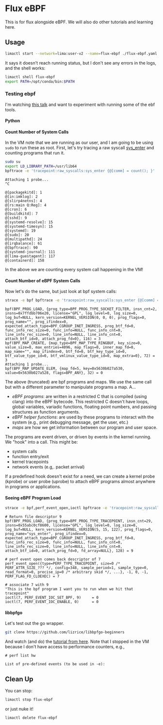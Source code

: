 # Flux eBPF

This is for flux alongside eBPF. We will also do other tutorials and learning here.
 
## Usage

```bash
limactl start --network=lima:user-v2 --name=flux-ebpf ./flux-ebpf.yaml
```

It says it doesn't reach running status, but I don't see any errors in the logs, and the shell works:

```bash
limactl shell flux-ebpf
export PATH=/opt/conda/bin:$PATH
```

### Testing ebpf

I'm watching [this talk](https://www.youtube.com/watch?v=uBqRv8bDroc) and want to experiment with running some of the ebf tools.

#### Python


#### Count Number of System Calls

In the VM note that we are running as our user, and I am going to be using `sudo` to run these as root. First, let's try tracing a raw syscall [sys_enter](https://www.kernel.org/doc/Documentation/trace/events.txt) and counting programs that run it.

```bash
sudo su
export LD_LIBRARY_PATH=/usr/lib64
bpftrace -e 'tracepoint:raw_syscalls:sys_enter {@[comm] = count(); }'
```
```console
Attaching 1 probe...
^C

@[packagekitd]: 1
@[in:imklog]: 2
@[slirp4netns]: 4
@[rs:main Q:Reg]: 4
@[cron]: 6
@[buildkitd]: 7
@[sshd]: 9
@[systemd-resolve]: 15
@[systemd-timesyn]: 15
@[systemd]: 19
@[sudo]: 20
@[multipathd]: 24
@[irqbalance]: 61
@[bpftrace]: 90
@[systemd-journal]: 111
@[lima-guestagent]: 117
@[containerd]: 158
```

In the above we are counting every system call happening in the VM!

#### Count Number of eBPF System Calls

Now let's do the same, but just look at bpf system calls:

```bash
strace -e bpf bpftrace -e 'tracepoint:raw_syscalls:sys_enter {@[comm] = count(); }'
```
```console
bpf(BPF_PROG_LOAD, {prog_type=BPF_PROG_TYPE_SOCKET_FILTER, insn_cnt=2, insns=0x7ffdbb706e20, license="GPL", log_level=0, log_size=0, log_buf=NULL, kern_version=KERNEL_VERSION(0, 0, 0), prog_flags=0, prog_name="", prog_ifindex=0, expected_attach_type=BPF_CGROUP_INET_INGRESS, prog_btf_fd=0, func_info_rec_size=0, func_info=NULL, func_info_cnt=0, line_info_rec_size=0, line_info=NULL, line_info_cnt=0, attach_btf_id=0, attach_prog_fd=0}, 116) = 3
bpf(BPF_MAP_CREATE, {map_type=BPF_MAP_TYPE_RINGBUF, key_size=0, value_size=0, max_entries=4096, map_flags=0, inner_map_fd=0, map_name="", map_ifindex=0, btf_fd=0, btf_key_type_id=0, btf_value_type_id=0, btf_vmlinux_value_type_id=0, map_extra=0}, 72) = 3
Attaching 1 probe...
bpf(BPF_MAP_UPDATE_ELEM, {map_fd=5, key=0x5630b027a530, value=0x5630b027a528, flags=BPF_ANY}, 32) = 0
```

The above (truncated) are bpf programs and maps.  We use the same call but with a different parameter to manipulate programs a map. A...

 - *eBPF programs*: are written in a restricted C that is compiled (using clang) into the eBPF bytecode. This restricted C doesn't have loops, global variables, variadic functions, floating point numbers, and passing structures as function arguments.
 - *eBPF helper functions*: are used by these programs to interact with the system (e.g., print debugging message, get the user, etc.)
 - *maps* are how we get information between our program and user space.

The programs are event driven, or driven by events in the kernel running. We "hook" into a call. This might be:

 - system calls 
 - function entry/exit
 - kernel tracepoints
 - network events (e.g,. packet arrival)

If a predefined hook doesn't exist for a need, we can create a kernel probe (kprobe) or user probe (uprobe) to attach eBPF programs almost anywhere in programs or applications.

#### Seeing eBPF Program Load

```bash
strace -e bpf,perf_event_open,ioctl bpftrace -e 'tracepoint:raw_syscalls:sys_enter {@[comm] = count(); }'
```
```
# Return file descriptor 9
bpf(BPF_PROG_LOAD, {prog_type=BPF_PROG_TYPE_TRACEPOINT, insn_cnt=29, insns=0x55abc0cf8600, license="GPL", log_level=0, log_size=0, log_buf=NULL, kern_version=KERNEL_VERSION(5, 15, 122), prog_flags=0, prog_name="sys_enter", prog_ifindex=0, expected_attach_type=BPF_CGROUP_INET_INGRESS, prog_btf_fd=8, func_info_rec_size=0, func_info=NULL, func_info_cnt=0, line_info_rec_size=0, line_info=NULL, line_info_cnt=0, attach_btf_id=0, attach_prog_fd=0, fd_array=NULL}, 128) = 9

# perf event open comes back descriptor of 7
perf_event_open({type=PERF_TYPE_TRACEPOINT, size=0 /* PERF_ATTR_SIZE_??? */, config=348, sample_period=1, sample_type=0, read_format=0, precise_ip=0 /* arbitrary skid */, ...}, -1, 0, -1, PERF_FLAG_FD_CLOEXEC) = 7

# associate 7 with 9
"This is the bpf program I want you to run when we hit that tracepoint"
ioctl(7, PERF_EVENT_IOC_SET_BPF, 9)     = 0
ioctl(7, PERF_EVENT_IOC_ENABLE, 0)      = 0
```

#### libbpfgo

Let's test out the go wrapper.

```bash
git clone https://github.com/lizrice/libbpfgo-beginners
```

And watch (and do) the [tutorial from here](https://youtu.be/uBqRv8bDroc?si=NMtq4T6MT9nJpdYY&t=898). Note that I stopped in the VM because I don't have access to performance counters, e.g.,

```
# perf list hw

List of pre-defined events (to be used in -e):
```

## Clean Up

You can stop:

```bash
limactl stop flux-ebpf
```

or just nuke it!

```bash
limactl delete flux-ebpf
```
